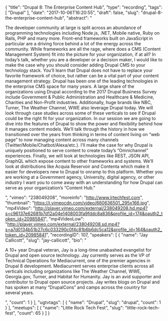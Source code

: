 {
  "title": "Drupal 8: The Enterprise Content Hub",
  "type": "recording",
  "tags": [
    "Drupal"
  ],
  "date": "2017-10-06T16:20:55",
  "draft": false,
  "slug": "drupal-8-the-enterprise-content-hub",
  "abstract": "<p>The developer community at large is split across an abundance of programming technologies including Node.js, .NET, Mobile native, Ruby on Rails, PHP and many more. Front-end frameworks built on JavaScript in particular are a driving force behind a lot of the energy across the community. While frameworks are all the rage, where does a CMS (Content Management System) fit into the picture for your organization, if at all? In today’s talk, whether you are a developer or a decision maker, I would like to make the case why you should consider adding Drupal CMS to your technology stack. You’ll learn that Drupal does not have to replace your favorite framework of choice, but rather can be a vital part of your content management strategy. Drupal has been one of the leading technologies in the enterprise CMS space for many years. A large share of the organizations using Drupal according to the 2017 Drupal Business Survey include Government & Public Administration and Healthcare & Medicine, Charities and Non-Profit industries. Additionally, huge brands like NBC, Turner, The Weather Channel, WWE also leverage Drupal today. We will look through case studies across some of these verticals to see if Drupal could be the right fit for your organization. In our session we are going to dive into the features of Drupal to show the power and flexibility behind how it manages content models. We’ll talk through the history in how we transitioned over the years from thinking in terms of content living on “web page” to now managing content across many channels (Twitter/Mobile/Chatbot/Alexa/etc.). I’ll make the case for why Drupal is uniquely positioned to serve content to create today’s “Omnichannel” experiences. Finally, we will look at technologies like REST, JSON API, GraphQL which expose content to other frameworks and systems. We’ll look at distributions like Acquia Reservoir and Contenta which make it easier for developers new to Drupal to onramp to this platform. Whether you are working at a Government agency, University, digital agency, or other industry I want you to come away with an understanding for how Drupal can serve as your organization’s “Content Hub.”</p>",
  "vimeo": "238049208",
  "moreinfo": "http://www.lrtechfest.com",
  "thumbnail": "https://i.vimeocdn.com/video/660636501_295x166.jpg",
  "mp4Video": "http://player.vimeo.com/external/238049208.hd.mp4?s=c96137e62681b7d12a04e1408003fa9fddc8a836&profile_id=174&oauth2_token_id=20985841",
  "mp4VideoLow": "http://player.vimeo.com/external/238049208.sd.mp4?s=a7d0134b51b27c6c033290c0f4c81b6b6dc5ca12&profile_id=164&oauth2_token_id=20985841",
  "recordingID": 107,
  "speakers": [
    {
      "name": "Jay Callicott",
      "slug": "jay-callicott",
      "bio": "<p>A 10+ year Drupal veteran, Jay is a long-time unabashed evangelist for Drupal and open source technology. Jay currently serves as the VP of Technical Operations for Mediacurrent, one of the premier agencies in Drupal 8 development. Mediacurrent serves enterprise clients across all verticals including organizations like The Weather Channel, WWE, Georgia.gov, Turner, and Habitat for Humanity. Jay is an avid supporter and contributor to Drupal open source projects. Jay writes blogs on Drupal and has spoken at many “DrupalCons” and camps across the country for several years.</p>",
      "count": 1
    }
  ],
  "ugtvtags": [
    {
      "name": "Drupal",
      "slug": "drupal",
      "count": 1
    }
  ],
  "meetups": [
    {
      "name": "Little Rock Tech Fest",
      "slug": "little-rock-tech-fest",
      "count": 65
    }
  ]
}
